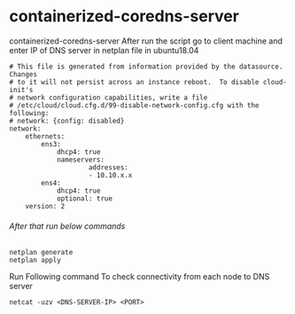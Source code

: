 # containerized-coredns-server
containerized-coredns-server
After run the script go to client machine and enter IP of DNS server in netplan file in ubuntu18.04     
```
# This file is generated from information provided by the datasource.  Changes
# to it will not persist across an instance reboot.  To disable cloud-init's
# network configuration capabilities, write a file
# /etc/cloud/cloud.cfg.d/99-disable-network-config.cfg with the following:
# network: {config: disabled}
network:
    ethernets:
        ens3:
            dhcp4: true
            nameservers:
                    addresses:
                    - 10.10.x.x
        ens4:
            dhcp4: true
            optional: true
    version: 2
```
    
    
   ###### After that run below commands
```
netplan generate     
netplan apply 
```
Run Following command To check connectivity from each node to DNS server
```
netcat -uzv <DNS-SERVER-IP> <PORT>  
```
